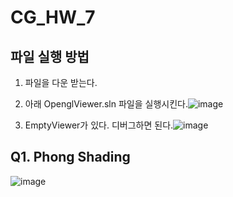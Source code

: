 # CG_HW_7

## 파일 실행 방법
1. 파일을 다운 받는다.
2. 아래 OpenglViewer.sln 파일을 실행시킨다.![image](https://github.com/user-attachments/assets/23808c64-4726-42ef-917d-2aa1886bc159)

3. EmptyViewer가 있다. 디버그하면 된다.![image](https://github.com/user-attachments/assets/b58f7c1c-7804-4754-9151-7cd3a8886d28)


## Q1. Phong Shading
![image](https://github.com/user-attachments/assets/64745769-f8bc-443c-9f35-511cf9d57866)
